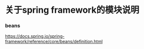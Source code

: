 # 关于spring framework的模块说明

### beans
https://docs.spring.io/spring-framework/reference/core/beans/definition.html